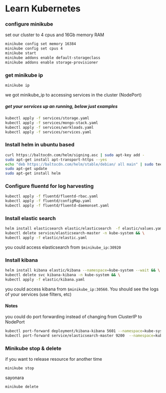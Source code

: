 # Learn Kubernetes

### configure minikube

set our cluster to 4 cpus and 16Gb memory RAM

```bash
minikube config set memory 16384
minikube config set cpus 4
minikube start
minikube addons enable default-storageclass 
minikube addons enable storage-provisioner

````

### get minikube ip

```bash
minikube ip

```
we got minikube_ip to accessing services in the cluster (NodePort)

##### get your services up an running, below just examples

```bash
kubectl apply -f services/storage.yaml
kubectl apply -f services/mongo-stack.yaml
kubectl apply -f services/workloads.yaml
kubectl apply -f services/services.yaml

```

### Install helm in ubuntu based

```bash
curl https://baltocdn.com/helm/signing.asc | sudo apt-key add -
sudo apt-get install apt-transport-https --yes
echo "deb https://baltocdn.com/helm/stable/debian/ all main" | sudo tee /etc/apt/sources.list.d/helm-stable-debian.list
sudo apt-get update
sudo apt-get install helm

````

### Configure fluentd for log harvesting

```bash
kubectl apply -f fluentd/fluentd-rbac.yaml
kubectl apply -f fluentd/configMap.yaml
kubectl apply -f fluentd/fluentd-daemonset.yaml

```

### Install elastic search

```bash
helm install elasticsearch elastic/elasticsearch  -f elastic/values.yaml --namespace=kube-system   --wait && \
kubectl delete service/elasticsearch-master -n kube-system && \
kubectl apply -f elastic/elastic.yaml

```
you could access elasticsearch from `$minikube_ip:30920`


### Install kibana

```bash
helm install kibana elastic/kibana --namespace=kube-system --wait && \
kubectl delete svc kibana-kibana -n kube-system && \
kubectl apply -f elastic/kibana.yaml

```
you could access kibana from `$minikube_ip:30560`. You should see the logs of your services (use filters, etc)

#### Notes

you could do port forwarding instead of changing from ClusterIP to NodePort

```bash
kubectl port-forward deployment/kibana-kibana 5601 --namespace=kube-system
kubectl port-forward service/elasticsearch-master 9200  --namespace=kube-system

```

### Minikube stop & delete

if you want to release resource for another time

```bash
minikube stop

```

sayonara
```bash
minikube delete

```